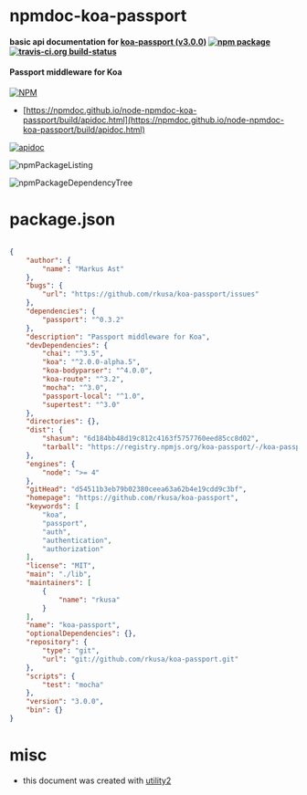 # npmdoc-koa-passport

#### basic api documentation for  [koa-passport (v3.0.0)](https://github.com/rkusa/koa-passport)  [![npm package](https://img.shields.io/npm/v/npmdoc-koa-passport.svg?style=flat-square)](https://www.npmjs.org/package/npmdoc-koa-passport) [![travis-ci.org build-status](https://api.travis-ci.org/npmdoc/node-npmdoc-koa-passport.svg)](https://travis-ci.org/npmdoc/node-npmdoc-koa-passport)

#### Passport middleware for Koa

[![NPM](https://nodei.co/npm/koa-passport.png?downloads=true&downloadRank=true&stars=true)](https://www.npmjs.com/package/koa-passport)

- [https://npmdoc.github.io/node-npmdoc-koa-passport/build/apidoc.html](https://npmdoc.github.io/node-npmdoc-koa-passport/build/apidoc.html)

[![apidoc](https://npmdoc.github.io/node-npmdoc-koa-passport/build/screenCapture.buildCi.browser.%252Ftmp%252Fbuild%252Fapidoc.html.png)](https://npmdoc.github.io/node-npmdoc-koa-passport/build/apidoc.html)

![npmPackageListing](https://npmdoc.github.io/node-npmdoc-koa-passport/build/screenCapture.npmPackageListing.svg)

![npmPackageDependencyTree](https://npmdoc.github.io/node-npmdoc-koa-passport/build/screenCapture.npmPackageDependencyTree.svg)



# package.json

```json

{
    "author": {
        "name": "Markus Ast"
    },
    "bugs": {
        "url": "https://github.com/rkusa/koa-passport/issues"
    },
    "dependencies": {
        "passport": "^0.3.2"
    },
    "description": "Passport middleware for Koa",
    "devDependencies": {
        "chai": "^3.5",
        "koa": "^2.0.0-alpha.5",
        "koa-bodyparser": "^4.0.0",
        "koa-route": "^3.2",
        "mocha": "^3.0",
        "passport-local": "^1.0",
        "supertest": "^3.0"
    },
    "directories": {},
    "dist": {
        "shasum": "6d184bb48d19c812c4163f5757760eed85cc8d02",
        "tarball": "https://registry.npmjs.org/koa-passport/-/koa-passport-3.0.0.tgz"
    },
    "engines": {
        "node": ">= 4"
    },
    "gitHead": "d54511b3eb79b02380ceea63a62b4e19cdd9c3bf",
    "homepage": "https://github.com/rkusa/koa-passport",
    "keywords": [
        "koa",
        "passport",
        "auth",
        "authentication",
        "authorization"
    ],
    "license": "MIT",
    "main": "./lib",
    "maintainers": [
        {
            "name": "rkusa"
        }
    ],
    "name": "koa-passport",
    "optionalDependencies": {},
    "repository": {
        "type": "git",
        "url": "git://github.com/rkusa/koa-passport.git"
    },
    "scripts": {
        "test": "mocha"
    },
    "version": "3.0.0",
    "bin": {}
}
```



# misc
- this document was created with [utility2](https://github.com/kaizhu256/node-utility2)
